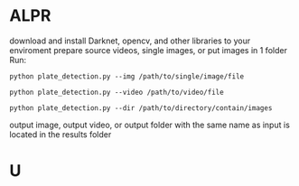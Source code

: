 
# ALPR #
download and install Darknet, opencv, and other libraries to your enviroment
prepare source videos, single images, or put images in 1 folder
Run:
``` 
python plate_detection.py --img /path/to/single/image/file
```
```
python plate_detection.py --video /path/to/video/file
```
```
python plate_detection.py --dir /path/to/directory/contain/images
```
output image, output video, or output folder with the same name as input is located in the results folder

# U
